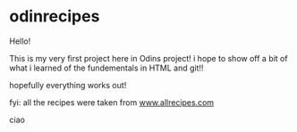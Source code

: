 # odinrecipes

Hello! 

This is my very first project here in Odins project! i hope to show off a bit of what i learned of the fundementals in HTML and git!!

hopefully everything works out!

fyi: all the recipes were taken from www.allrecipes.com

ciao
